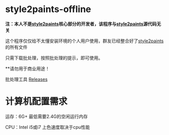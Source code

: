 # style2paints-offline

**注：本人不是[style2paints](https://github.com/lllyasviel/style2paints)核心部分的开发者，该程序与[style2paints](https://github.com/lllyasviel/style2paints)源代码无关**

这个程序仅仅给不太懂安装环境的个人用户使用，群友已经整合好了[style2paints](https://github.com/lllyasviel/style2paints)的所有文件

只需下载批处理，按照批处理的提示，即可使用。

**请勿用于商业用途！

批处理工具 [Releases](https://github.com/SNSLogty/style2paints-offline/releases)

# 计算机配置需求

运存：6G+ 最低需要2.4G的空闲运行内存

CPU：Intel i5或i7 上色速度取决于cpu性能

